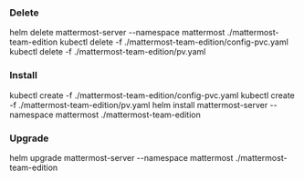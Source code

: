 

### Delete
   helm delete  mattermost-server --namespace mattermost ./mattermost-team-edition
   kubectl delete -f ./mattermost-team-edition/config-pvc.yaml
   kubectl delete -f ./mattermost-team-edition/pv.yaml

### Install
   kubectl create -f ./mattermost-team-edition/config-pvc.yaml
   kubectl create -f ./mattermost-team-edition/pv.yaml
   helm install  mattermost-server --namespace mattermost ./mattermost-team-edition

### Upgrade
   helm upgrade  mattermost-server --namespace mattermost ./mattermost-team-edition
